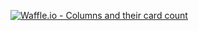 [![Waffle.io - Columns and their card count](https://badge.waffle.io/kissge/waffle-oishii.svg?columns=all)](https://waffle.io/kissge/waffle-oishii)
